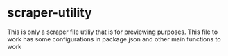 # scraper-utility

This is only a scraper file utiliy that is for previewing purposes. This  file to work has some configurations in package.json and other main functions to work
